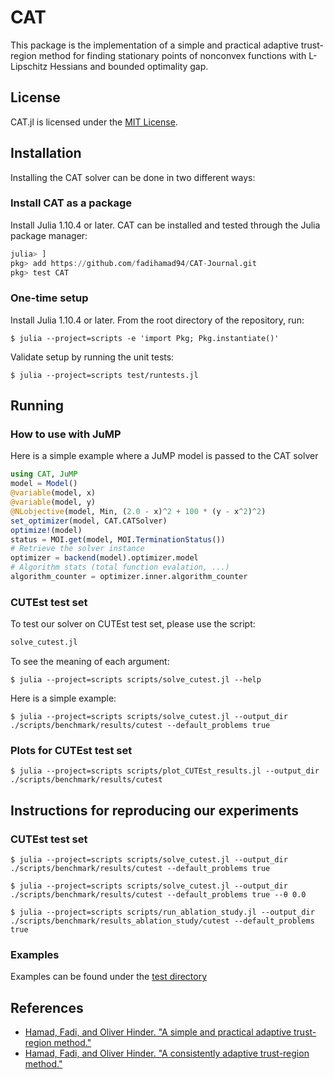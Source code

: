 # CAT
This package is the implementation of a simple and practical adaptive trust-region method for finding stationary points of nonconvex functions with L-Lipschitz Hessians and bounded optimality gap.

## License
CAT.jl is licensed under the [MIT License](https://github.com/fadihamad94/CAT-Journal/blob/master/LICENSE).

## Installation
Installing the CAT solver can be done in two different ways:

### Install CAT as a package
Install Julia 1.10.4 or later. CAT can be installed and tested through the Julia package manager:

```julia
julia> ]
pkg> add https://github.com/fadihamad94/CAT-Journal.git
pkg> test CAT
```

### One-time setup
Install Julia 1.10.4 or later. From the root directory of the repository, run:

```console
$ julia --project=scripts -e 'import Pkg; Pkg.instantiate()'
```

Validate setup by running the unit tests:

```console
$ julia --project=scripts test/runtests.jl
```

## Running

### How to use with JuMP
Here is a simple example where a JuMP model is passed to the CAT solver
```julia
using CAT, JuMP
model = Model()
@variable(model, x)
@variable(model, y)
@NLobjective(model, Min, (2.0 - x)^2 + 100 * (y - x^2)^2)
set_optimizer(model, CAT.CATSolver)
optimize!(model)
status = MOI.get(model, MOI.TerminationStatus())
# Retrieve the solver instance
optimizer = backend(model).optimizer.model
# Algorithm stats (total function evalation, ...)
algorithm_counter = optimizer.inner.algorithm_counter
```

### CUTEst test set
To test our solver on CUTEst test set, please use the script:

```julia
solve_cutest.jl
```

To see the meaning of each argument:

```shell
$ julia --project=scripts scripts/solve_cutest.jl --help
```

Here is a simple example:

```shell
$ julia --project=scripts scripts/solve_cutest.jl --output_dir ./scripts/benchmark/results/cutest --default_problems true
```

### Plots for CUTEst test set
```shell
$ julia --project=scripts scripts/plot_CUTEst_results.jl --output_dir ./scripts/benchmark/results/cutest
```

## Instructions for reproducing our experiments

### CUTEst test set

```shell
$ julia --project=scripts scripts/solve_cutest.jl --output_dir ./scripts/benchmark/results/cutest --default_problems true
```

```shell
$ julia --project=scripts scripts/solve_cutest.jl --output_dir ./scripts/benchmark/results/cutest --default_problems true --θ 0.0
```

```shell
$ julia --project=scripts scripts/run_ablation_study.jl --output_dir ./scripts/benchmark/results_ablation_study/cutest --default_problems true
```

### Examples
Examples can be found under the [test directory](https://github.com/fadihamad94/CAT-Journal/tree/master/test)

## References
* [Hamad, Fadi, and Oliver Hinder. "A simple and practical adaptive trust-region method."](https://proceedings.neurips.cc/paper_files/paper/2022/hash/2c19666cbb2c14d45d39e2dcf6ab0b99-Abstract-Conference.html)
* [Hamad, Fadi, and Oliver Hinder. "A consistently adaptive trust-region method."](https://proceedings.neurips.cc/paper_files/paper/2022/hash/2c19666cbb2c14d45d39e2dcf6ab0b99-Abstract-Conference.html)
